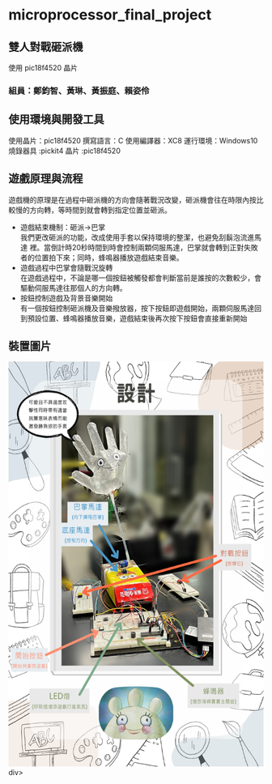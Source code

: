 # microprocessor_final_project

## 雙人對戰砸派機
使用 pic18f4520 晶片
### 組員：鄭鈞智、黃琳、黃振庭、賴姿伶

## 使用環境與開發工具
使用晶片：pic18f4520
撰寫語言：C
使用編譯器：XC8
運行環境：Windows10
燒錄器具 :pickit4
晶片 :pic18f4520

## 遊戲原理與流程
遊戲機的原理是在過程中砸派機的方向會隨著戰況改變，砸派機會往在時限內按比較慢的方向轉，等時間到就會轉到指定位置並砸派。  
* 遊戲結束機制：砸派->巴掌  
我們更改砸派的功能，改成使用手套以保持環境的整潔，也避免刮鬍泡流進馬達 裡。當倒計時20秒時間到時會控制兩顆伺服馬達，巴掌就會轉到正對失敗者的位置拍下來；同時，蜂鳴器播放遊戲結束音樂。
* 遊戲過程中巴掌會隨戰況旋轉  
在遊戲過程中，不論是哪一個按鈕被觸發都會判斷當前是誰按的次數較少，會驅動伺服馬達往那個人的方向轉。
* 按鈕控制遊戲及背景音樂開始  
有一個按鈕控制砸派機及音樂撥放器，按下按鈕即遊戲開始，兩顆伺服馬達回到預設位置、蜂鳴器播放音樂，遊戲結束後再次按下按鈕會直接重新開始

## 裝置圖片
<div align=center>
<img src="https://github.com/lynn9106/microprocessor_final_project/blob/main/%E8%A3%9D%E7%BD%AE%E4%BB%8B%E7%B4%B9%E5%9C%96.png" height="800px" width="600px" />
</div>div>
